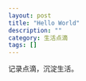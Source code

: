 ```yaml
---
layout: post
title: "Hello World"
description: ""
category: 生活点滴
tags: []
---
```


记录点滴，沉淀生活。